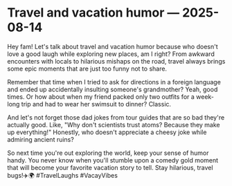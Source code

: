 # Travel and vacation humor — 2025-08-14

Hey fam! Let's talk about travel and vacation humor because who doesn't love a good laugh while exploring new places, am I right? From awkward encounters with locals to hilarious mishaps on the road, travel always brings some epic moments that are just too funny not to share.

Remember that time when I tried to ask for directions in a foreign language and ended up accidentally insulting someone's grandmother? Yeah, good times. Or how about when my friend packed only two outfits for a week-long trip and had to wear her swimsuit to dinner? Classic.

And let's not forget those dad jokes from tour guides that are so bad they're actually good. Like, "Why don't scientists trust atoms? Because they make up everything!" Honestly, who doesn't appreciate a cheesy joke while admiring ancient ruins?

So next time you're out exploring the world, keep your sense of humor handy. You never know when you'll stumble upon a comedy gold moment that will become your favorite vacation story to tell. Stay hilarious, travel bugs!✈️🌍 #TravelLaughs #VacayVibes